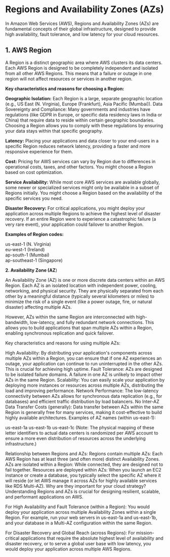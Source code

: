 # Regions and Availability Zones (AZs)  

In Amazon Web Services (AWS), Regions and Availability Zones (AZs) are fundamental concepts of their global infrastructure, designed to provide high availability, fault tolerance, and low latency for your cloud resources.  
 
## 1. AWS Region  
A Region is a distinct geographic area where AWS clusters its data centers. Each AWS Region is designed to be completely independent and isolated from all other AWS Regions. This means that a failure or outage in one region will not affect resources or services in another region.  

**Key characteristics and reasons for choosing a Region:**    

**Geographic Isolation:** Each Region is a large, separate geographic location (e.g., US East (N. Virginia), Europe (Frankfurt), Asia Pacific (Mumbai)).
Data Sovereignty and Compliance: Many governments and industries have regulations (like GDPR in Europe, or specific data residency laws in India or China) that require data to reside within certain geographic boundaries. Choosing a Region allows you to comply with these regulations by ensuring your data stays within that specific geography.  

**Latency:**  Placing your applications and data closer to your end-users in a specific Region reduces network latency, providing a faster and more responsive experience for them.

**Cost:**  Pricing for AWS services can vary by Region due to differences in operational costs, taxes, and other factors. You might choose a Region based on cost optimization.

**Service Availability:**  While most core AWS services are available globally, some newer or specialized services might only be available in a subset of Regions initially. You might choose a Region based on the availability of the specific services you need. 

**Disaster Recovery:** For critical applications, you might deploy your application across multiple Regions to achieve the highest level of disaster recovery. If an entire Region were to experience a catastrophic failure (a very rare event), your application could failover to another Region.


**Examples of Region codes:**  

us-east-1 (N. Virginia)  
eu-west-1 (Ireland)  
ap-south-1 (Mumbai)  
ap-southeast-1 (Singapore)  

**2. Availability Zone (AZ**)  

An Availability Zone (AZ) is one or more discrete data centers within an AWS Region. Each AZ is an isolated location with independent power, cooling, networking, and physical security. They are physically separated from each other by a meaningful distance (typically several kilometers or miles) to minimize the risk of a single event (like a power outage, fire, or natural disaster) affecting multiple AZs.



However, AZs within the same Region are interconnected with high-bandwidth, low-latency, and fully redundant network connections. This allows you to build applications that span multiple AZs within a Region, enabling synchronous replication and quick failover.


Key characteristics and reasons for using multiple AZs:

High Availability: By distributing your application's components across multiple AZs within a Region, you can ensure that if one AZ experiences an outage, your application can continue to run uninterrupted in the other AZs. This is crucial for achieving high uptime.
Fault Tolerance: AZs are designed to be isolated failure domains. A failure in one AZ is unlikely to impact other AZs in the same Region.
Scalability: You can easily scale your application by deploying more instances or resources across multiple AZs, distributing the load and improving performance.
Network Performance: The low-latency connectivity between AZs allows for synchronous data replication (e.g., for databases) and efficient traffic distribution by load balancers.
No Inter-AZ Data Transfer Costs (generally): Data transfer between AZs within the same Region is generally free for many services, making it cost-effective to build highly available architectures.
Examples of AZ names (within us-east-1):

us-east-1a
us-east-1b
us-east-1c (Note: The physical mapping of these letter identifiers to actual data centers is randomized per AWS account to ensure a more even distribution of resources across the underlying infrastructure.)

Relationship between Regions and AZs:
Regions contain multiple AZs: Each AWS Region has at least three (and often more) distinct Availability Zones.
AZs are isolated within a Region: While connected, they are designed not to fail together.
Resources are deployed within AZs: When you launch an EC2 instance or create a database, you typically select the specific AZ where it will reside (or let AWS manage it across AZs for highly available services like RDS Multi-AZ).
Why are they important for your cloud strategy?
Understanding Regions and AZs is crucial for designing resilient, scalable, and performant applications on AWS.

For High Availability and Fault Tolerance (within a Region): You would deploy your application across multiple Availability Zones within a single Region. For example, run your web servers in us-east-1a and us-east-1b, and your database in a Multi-AZ configuration within the same Region.

For Disaster Recovery and Global Reach (across Regions): For mission-critical applications that require the absolute highest level of availability and disaster recovery, or to serve a global user base with low latency, you would deploy your application across multiple AWS Regions.
